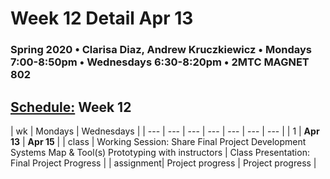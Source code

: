 # Week 12 Detail Apr 13

### Spring 2020 • Clarisa Diaz, Andrew Kruczkiewicz • Mondays 7:00-8:50pm • Wednesdays 6:30-8:20pm • 2MTC MAGNET 802

## [Schedule:](./) Week 12

| wk | Mondays  | Wednesdays  |
| --- | --- | --- | --- | --- | --- | --- |
| 1 | **Apr 13** | **Apr 15** |
| class | Working Session: Share Final Project Development Systems Map & Tool(s) Prototyping with instructors | Class Presentation: Final Project Progress  |
| assignment| Project progress  | Project progress  |
